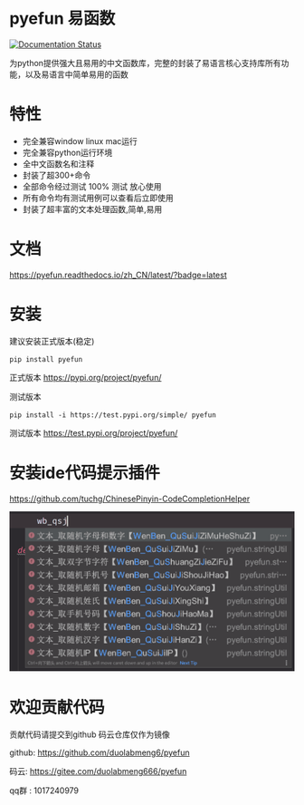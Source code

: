 # pyefun 易函数

[![Documentation Status](https://readthedocs.org/projects/pyefun/badge/?version=latest)](https://pyefun.readthedocs.io/zh_CN/latest/?badge=latest)

为python提供强大且易用的中文函数库，完整的封装了易语言核心支持库所有功能，以及易语言中简单易用的函数

# 特性

- 完全兼容window linux mac运行
- 完全兼容python运行环境
- 全中文函数名和注释
- 封装了超300+命令
- 全部命令经过测试 100% 测试 放心使用
- 所有命令均有测试用例可以查看后立即使用
- 封装了超丰富的文本处理函数,简单,易用

# 文档

https://pyefun.readthedocs.io/zh_CN/latest/?badge=latest

# 安装

建议安装正式版本(稳定)

```
pip install pyefun
```

正式版本
https://pypi.org/project/pyefun/


测试版本
```
pip install -i https://test.pypi.org/simple/ pyefun
```
测试版本 https://test.pypi.org/project/pyefun/


# 安装ide代码提示插件

https://github.com/tuchg/ChinesePinyin-CodeCompletionHelper

![code](./docs/source/_static/show.png)

# 欢迎贡献代码
贡献代码请提交到github 码云仓库仅作为镜像

github: https://github.com/duolabmeng6/pyefun

码云: https://gitee.com/duolabmeng666/pyefun

qq群 : 1017240979